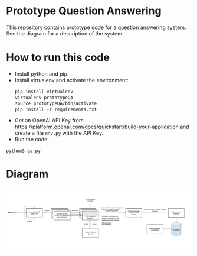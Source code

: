 # Prototype Question Answering

This repository contains prototype code for a question answering system. See the diagram for a description of the system.

# How to run this code
- Install python and pip.
- Install virtualenv and activate the environment:
    ```
    pip install virtualenv
    virtualenv prototypeQA
    source prototypeQA/bin/activate
    pip install -r requirements.txt
    ```
- Get an OpenAI API Key from https://platform.openai.com/docs/quickstart/build-your-application and create a file `env.py` with the API Key.
- Run the code: 
```
python3 qa.py
```

# Diagram
![Diagram](PrototypeQA.jpeg)
